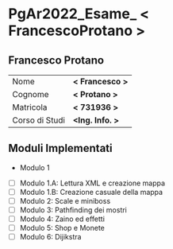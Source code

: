# PgAr2022_Esame_ < FrancescoProtano >
## Francesco Protano
 |                |                   |
 | -------------- | ----------------  |
 | Nome           | **< Francesco >** |
 | Cognome        | **< Protano >**   |
 | Matricola      | **< 731936 >**    |
 | Corso di Studi | **<Ing. Info. >** |

 ## Moduli Implementati

 <!-- Spuntare con una ’X’ i moduli implementati -->
 - Modulo 1
 - [ ] Modulo 1.A: Lettura XML e creazione mappa
 - [ ] Modulo 1.B: Creazione casuale della mappa
 - [ ] Modulo 2: Scale e miniboss
 - [ ] Modulo 3: Pathfinding dei mostri
 - [ ] Modulo 4: Zaino ed effetti
 - [ ] Modulo 5: Shop e Monete
 - [ ] Modulo 6: Dijikstra
